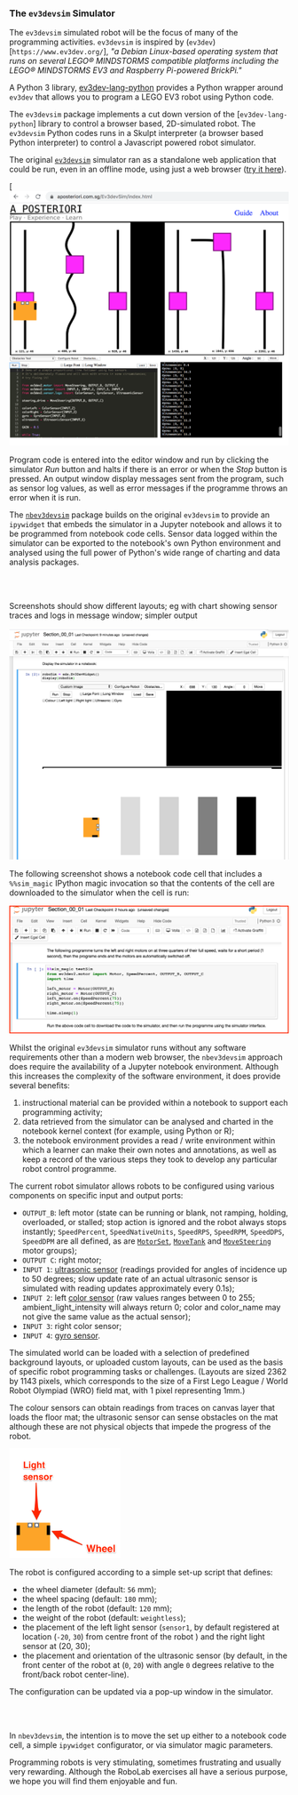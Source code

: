 <!-- #region -->
### The `ev3devsim` Simulator

The `ev3devsim` simulated robot will be the focus of many of the programming activities. `ev3devsim` is inspired by (`ev3dev`)[`https://www.ev3dev.org/`], *"a Debian Linux-based operating system that runs on several LEGO® MINDSTORMS compatible platforms including the LEGO® MINDSTORMS EV3 and Raspberry Pi-powered BrickPi."* 

A Python 3 library, [ev3dev-lang-python](https://github.com/ev3dev/ev3dev-lang-python) provides a Python wrapper around `ev3dev` that allows you to program a LEGO EV3 robot using Python code.

The `ev3devsim` package implements a cut down version of the [`ev3dev-lang-python`] library to control a browser based, 2D-simulated robot. The `ev3devsim` Python codes runs in a Skulpt interpreter (a browser based Python interpreter) to control a Javascript powered robot simulator.

The original [`ev3devsim`](https://github.com/QuirkyCort/ev3dev-sim) simulator ran as a standalone web application that could be run, even in an offline mode, using just a web browser ([try it here](https://www.aposteriori.com.sg/Ev3devSim/index.html)).

[![Screenshot of original ev3devsim simulator showing robot simualtor canvas with simulated robot on a line following test track, the program editor containing a sample program, simulator program run controls (Run and Stop buttons) and a sensor data output window with example sensor output readings.](../images/EV3DEV_Python_Simulator.png)

Program code is entered into the editor window and run by clicking the simulator *Run* button and halts if there is an error or when the *Stop* button is pressed. An output window display messages sent from the program, such as sensor log values, as well as error messages if the programme throws an error when it is run.

The [`nbev3devsim`](https://github.com/innovationOUtside/nbev3devsim) package builds on the original `ev3devsim` to provide an `ipywidget` that embeds the simulator in a Jupyter notebook and allows it to be programmed from notebook code cells. Sensor data logged within the simulator can be exported to the notebook's own Python environment and analysed using the full power of Python's wide range of charting and data analysis packages.


<br/><br/><div style='alert-warning'>Screenshots should show different layouts; eg with chart showing sensor traces and logs in message window; simpler output</div><br/>
![Screenshot of nbev3devsim simulator embedded in a Jupyter notebook showing the simualr run and stop buttons, the simulator word canvas, a sensor log chart display and the simulator output message window](../images/nbev3devsim_in_notebook.png)


The following screenshot shows a notebook code cell that includes a `%%sim_magic` IPython magic invocation so that the contents of the cell are downloaded to the simulator when the cell is run:

![Example of a code cell using sim_magic IPython magic so that code in the cell will be passed to the simulator when the code cell is run](../images/nbev3devsim_example_code_cell.png)

Whilst the original `ev3devsim` simulator runs without any software requirements other than a modern web browser, the `nbev3devsim` approach does require the availability of a Jupyter notebook environment. Although this increases the complexity of the software environment, it does provide several benefits:

1. instructional material can be provided within a notebook to support each programming activity;
2. data retrieved from the simulator can be analysed and charted in the notebook kernel context (for example, using Python or R);
3. the notebook environment provides a read / write environment within which a learner can make their own notes and annotations, as well as keep a record of the various steps they took to develop any particular robot control programme.

The current robot simulator allows robots to be configured using various components on specific input and output ports:

- `OUTPUT_B`: left motor (state can be running or blank, not ramping, holding, overloaded, or stalled; stop action is ignored and the robot always stops instantly; `SpeedPercent`, `SpeedNativeUnits`, `SpeedRPS`, `SpeedRPM`, `SpeedDPS`, `SpeedDPM` are all defined, as are [`MotorSet`](https://ev3dev-lang.readthedocs.io/projects/python-ev3dev/en/stable/motors.html#motor-set), [`MoveTank`](https://ev3dev-lang.readthedocs.io/projects/python-ev3dev/en/stable/motors.html#move-tank) and [`MoveSteering`](https://ev3dev-lang.readthedocs.io/projects/python-ev3dev/en/stable/motors.html#move-steering) motor groups);
- `OUTPUT C`: right motor;
- `INPUT 1`: [ultrasonic sensor](https://ev3dev-lang.readthedocs.io/projects/python-ev3dev/en/stable/sensors.html#ultrasonic-sensor) (readings provided for angles of incidence up to 50 degrees; slow update rate of an actual ultrasonic sensor is simulated with reading updates approximately every 0.1s);
- `INPUT 2`: left [color sensor](https://ev3dev-lang.readthedocs.io/projects/python-ev3dev/en/stable/sensors.html#color-sensor) (raw values ranges between 0 to 255; ambient_light_intensity will always return 0; color and color_name may not give the same value as the actual sensor);
- `INPUT 3`: right color sensor;
- `INPUT 4`: [gyro sensor](https://ev3dev-lang.readthedocs.io/projects/python-ev3dev/en/stable/sensors.html#gyro-sensor).

The simulated world can be loaded with a selection of predefined background layouts, or uploaded custom layouts, can be used as the basis of specific robot programming tasks or challenges. (Layouts are sized 2362 by 1143 pixels, which corresponds to the size of a First Lego League / World Robot Olympiad (WRO) field mat, with 1 pixel representing 1mm.)

The colour sensors can obtain readings from traces on canvas layer that loads the floor mat; the ultrasonic sensor can sense obstacles on the mat although these are not physical objects that impede the progress of the robot. 

<img alt="Close up of simulated robot showing two wheel drive (one wheel on each side towards the front of the robot) and two light sensors at the front of the robot just to the left and right of the center line." src="../images/EV3DEV_Python_Simulator_robot.png" width=200 />

The robot is configured according to a simple set-up script that defines:

- the wheel diameter (default: `56` mm);
- the wheel spacing (default: `180` mm);
- the length of the robot (default: `120` mm);
- the weight of the robot (default: `weightless`);
- the placement of the left light sensor (`sensor1`, by default registered at location (`-20`, `30`) from centre front of the robot ) and the right light sensor at (20, 30);
- the placement and orientation of the ultrasonic sensor (by default, in the front center of the robot at (`0`, `20`) with angle `0` degrees relative to the front/back robot center-line).

The configuration can be updated via a pop-up window in the simulator.

<br/><br/><div class='alert-warning'>In `nbev3devsim`, the intention is to move the set up either to a notebook code cell, a simple `ipywidget` configurator, or via simulator magic parameters.</div>
<!-- #endregion -->

Programming robots is very stimulating, sometimes frustrating and usually very rewarding. Although the RoboLab exercises all have a serious purpose, we hope you will find them enjoyable and fun.
